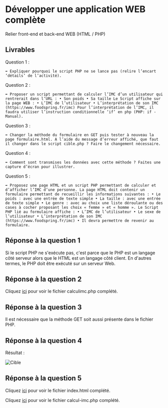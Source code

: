 # Développer une application WEB complète

Relier front-end et back-end WEB (HTML / PHP)

## Livrables

Question 1 :

```
➡️ Expliquer pourquoi le script PHP ne se lance pas (relire l’encart ‘détails’ de l’activité).
```

Question 2 :

```
➡️ Proposer un script permettant de calculer l’IMC d’un utilisateur qui rentrerait dans l’URL : • Son poids • Sa taille Le Script affiche sur la page WEB : • L’IMC de l’utilisateur • L’interprétation de son IMC (https://www.foodspring.fr/imc) Pour l’interprétation de l’IMC, il faudra utiliser l’instruction conditionnelle ‘if’ en php (PHP: if - Manual).
```

Question 3 :

```
➡️ Changer la méthode du formulaire en GET puis tester à nouveau la page formulaire.html. A l’aide du message d’erreur affiché, que faut il changer dans le script cible.php ? Faire le changement nécessaire.
```

Question 4 :

```
➡️ Comment sont transmises les données avec cette méthode ? Faites une capture d’écran pour illustrer.
```

Question 5 :

```
➡️ Proposez une page HTML et un script PHP permettant de calculer et d’afficher l’IMC d’une personne. La page HTML doit contenir un formulaire permettant de recueillir les informations suivantes : • Le poids : avec une entrée de texte simple • La taille : avec une entrée de texte simple • Le genre : avec au choix une liste déroulante ou des cases à cocher proposant les choix « femme » et « homme ». Le Script PHP lié au formulaire affiche : • L’IMC de l’utilisateur • Le sexe de l’utilisateur • L’interprétation de son IMC (https://www.foodspring.fr/imc) • Il devra permettre de revenir au formulaire.
```

## Réponse à la question 1

Si le script PHP ne s'exécute pas, c'est parce que le PHP est un langage côté serveur alors que le HTML est un langage côté client. En d'autres termes, le PHP doit être exécuté sur un serveur Web.

## Réponse à la question 2

Cliquez [ici](https://github.com/AnthoninB70/anthonin.boisot/blob/main/Developper_une_application_WEB/Relier_front-end_et_back-end/calculimc.php) pour voir le fichier calculimc.php complété.

## Réponse à la question 3

Il est nécessaire que la méthode GET soit aussi présente dans le fichier PHP.

## Réponse à la question 4

Résultat :

![Cible](https://i.imgur.com/u3zCDWd.png)

## Réponse à la question 5

Cliquez [ici](https://github.com/AnthoninB70/anthonin.boisot/blob/main/Developper_une_application_WEB/Relier_front-end_et_back-end/index.html) pour voir le fichier index.html complété.

Cliquez [ici](https://github.com/AnthoninB70/anthonin.boisot/blob/main/Developper_une_application_WEB/Relier_front-end_et_back-end/calcul-imc.php) pour voir le fichier calcul-imc.php complété.
